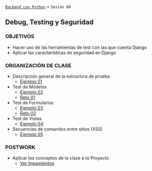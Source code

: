 [`Backend con Python`](../Readme.md) > `Sesión 08`
## Debug, Testing y Seguridad

### OBJETIVOS
- Hacer uso de las herramientas de test con las que cuenta Django
- Aplicar las características de seguridad en Django

### ORGANIZACIÓN DE CLASE

 - Descripción general de la estructura de prueba
   - [Ejemplo 01](Ejemplo-01)
 - Test de Módelos
   - [Ejemplo 02](Ejemplo-02)
   - [Reto 01](Reto-01)
 - Test de Formularios
   - [Ejemplo 03](Ejemplo-03)
   - [Reto 02](Reto-02)
 - Test de Vistas
   - [Ejemplo 04](Ejemplo-04)
 - Secuencias de comandos entre sitios (XSS)
   - [Ejemplo 05](Ejemplo-05)
 

### POSTWORK
 - Aplicar los conceptos de la clase a tú Proyecto
   - [Ver lineamientos](Postwork)
